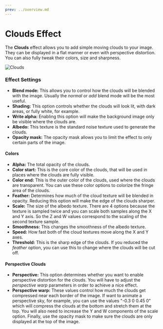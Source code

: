 ```yaml
---
prev: ../overview.md
---
```

# Clouds Effect

The **Clouds** effect allows you to add simple moving clouds to your image. They can be displayed in a flat manner or even with perspective distortion. You can also fully tweak their colors, size and sharpness.

![Clouds](/img/effects/Clouds.gif)

### Effect Settings

* **Blend mode:** This allows you to control how the clouds will be blended with the image. Usually the *normal* or *add* blend mode will be the most useful.
* **Shading:** This option controls whether the clouds will look lit, with dark areas, or fully white, for example.
* **Write alpha:** Enabling this option will make the background image only be visible where the clouds are.
* **Albedo:** This texture is the standard noise texture used to generate the clouds.
* **Opacity mask:** The opacity mask allows you to limit the effect to only certain parts of the image.

#### Colors
* **Alpha:** The total opacity of the clouds.
* **Color start:** This is the core color of the clouds, that will be used in places where the clouds are fully visible.
* **Color end:** This is the outer color of the clouds, used where the clouds are transparent. You can use these color options to colorize the fringe area of the clouds.
* **Feather:** Determines how much of the cloud texture will be blended in opacity. Reducing this option will make the edge of the clouds sharper.
* **Scale:** The size of the albedo texture. There are 4 options because the texture is sampled twice and you can scale both samples along the X and Y axis. So the Z and W values correspond to the scaling of the second texture sample.
* **Smoothness:** This changes the smoothness of the albedo texture.
* **Speed:** How fast both of the cloud textures move along the X and Y axes.
* **Threshold:** This is the sharp edge of the clouds. If you reduced the *feather* option, you can use this to change where the clouds will be cut off.

#### Perspective Clouds
* **Perspective:** This option determines whether you want to enable perspective distortion for the clouds. You will have to adjust the *perspective warp* parameters in order to achieve a nice effect.
* **Perspective warp:** These values control how much the clouds get compressed near each border of the image. If want to animate a perspective sky, for example, you can use the values "-0.3 0 0.45 0" which will compress the clouds at the bottom and stretch them at the top. You will also need to increase the Y and W components of the scale option. Finally, use the opacity mask to make sure the clouds are only displayed at the top of the image.